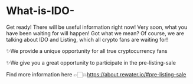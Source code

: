 # What-is-IDO-
Get ready! There will be useful information right now!
Very soon, what you have been waiting for will happen!
Got what we mean?
Of course, we are talking about IDO and Listing, which all crypto fans are waiting for!

✨We provide a unique opportunity for all true cryptocurrency fans

✨We give you a great opportunity to participate in the pre-listing-sale 

Find more information here 👉🏻💥https://about.rewater.io/#pre-listing-sale
